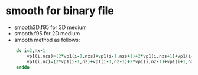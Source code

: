 # smooth for binary file
* smooth3D.f95 for 3D medium
* smooth.f95 for 2D medium
* smooth method as follows:
```f95
    do i=2,nx-1
        vp1(i,nzs)=(2*vp1(i-1,nzs)+vp1(i-1,nzs+1)+2*vp1(i,nzs+1)+vp1(i+1,nzs+1)+2*vp1(i+1,nzs)+4*vp1(i,nzs))/12
        vp1(i,nz)=(2*vp1(i-1,nz)+vp1(i-1,nz-1)+2*vp1(i,nz-1)+vp1(i+1,nz-1)+2*vp1(i+1,nz)+4*vp1(i,nz))/12
    enddo
```
